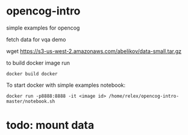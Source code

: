 # opencog-intro
simple examples for opencog

fetch data for vqa demo

wget https://s3-us-west-2.amazonaws.com/abelikov/data-small.tar.gz

to build docker image run

```
docker build docker
```

To start docker with simple examples notebook:  

```
docker run -p8888:8888 -it <image id> /home/relex/opencog-intro-master/notebook.sh 
```

# todo: mount data
